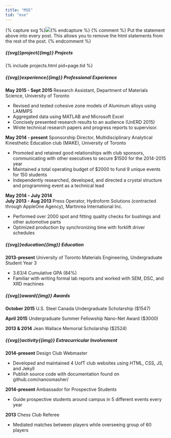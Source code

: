 ```yaml
---
title: "MSE"
tid: "mse"
---
```

{% capture svg %}<img src="{{site.baseurl}}/img/svg/{% endcapture %}{% capture img %}.svg" />{% endcapture %}
{% comment %}
    Put the statement above into every post. This allows you to remove the html statements from the rest of the post.
{% endcomment %}

##### {{svg}}project{{img}} Projects

{% include projects.html pid=page.tid %}

##### {{svg}}experience{{img}} Professional Experience

**May 2015 - Sept 2015** Research Assistant, Department of Materials Science, University of Toronto

 - Revised and tested cohesive zone models of Aluminum alloys using LAMMPS
 - Aggregated data using MATLAB and Microsoft Excel
 - Concisely presented research results to an audience (UnERD 2015)
 - Wrote technical research papers and progress reports to supervisor.

**May 2014 - present** Sponsorship Director, Multidisciplinary Analytical Kinesthetic Education club (MAKE), University of Toronto

 - Promoted and retained good relationships with club sponsors, communicating with other executives to secure $1500 for the 2014-2015 year
 - Maintained a total operating budget of $2000 to fund 9 unique events for 150 students
 - Independently researched, developed, and directed a crystal structure and programming event as a technical lead

**May 2014 - July 2014 <br/> July 2013 - Aug 2013** Press Operator, Hydroform Solutions (contracted through AppleOne Agency), Martinrea International Inc. 

 - Performed over 2000 spot and fitting quality checks for bushings and other automotive parts
 - Optimized production by synchronizing time with forklift driver schedules

##### {{svg}}education{{img}} Education

**2013-present** University of Toronto Materials Engineering, Undergraduate Student Year 3 

 - 3.63/4 Cumulative GPA (84%)
 - Familiar with writing formal lab reports and worked with SEM, DSC, and XRD machines

##### {{svg}}award{{img}} Awards

**October 2015** U.S. Steel Canada Undergraduate Scholarship ($1547)

**April 2015** Undergraduate Summer Fellowship Nano-Net Award ($3000) 

**2013 & 2014** Jean Wallace Memorial Scholarship ($2524) 

##### {{svg}}activity{{img}} Extracurricular Involvement

**2014-present** Design Club Webmaster
 
 - Developed and maintained 4 UofT club websites using HTML, CSS, JS, and Jekyll
 - Publish source code with documentation found on github.com/nanosmasher/

**2014-present** Ambassador for Prospective Students

 - Guide prospective students around campus in 5 different events every year

**2013** Chess Club Referee

 - Mediated matches between players while overseeing group of 60 players